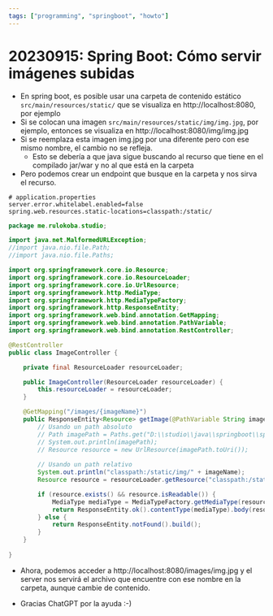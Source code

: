 ```yaml
---
tags: ["programming", "springboot", "howto"]
---
```


# 20230915: Spring Boot: Cómo servir imágenes subidas

- En spring boot, es posible usar una carpeta de contenido estático `src/main/resources/static/` que se visualiza en http://localhost:8080, por ejemplo
- Si se colocan una imagen `src/main/resources/static/img/img.jpg`, por ejemplo, entonces se visualiza en http://localhost:8080/img/img.jpg
- Si se reemplaza esta imagen img.jpg por una diferente pero con ese mismo nombre, el cambio no se refleja.
	- Esto se debería a que java sigue buscando al recurso que tiene en el compilado jar/war y no al que está en la carpeta
- Pero podemos crear un endpoint que busque en la carpeta y nos sirva el recurso.

```properties
# application.properties
server.error.whitelabel.enabled=false
spring.web.resources.static-locations=classpath:/static/ 

```

```java
package me.rulokoba.studio;

import java.net.MalformedURLException;
//import java.nio.file.Path;
//import java.nio.file.Paths;

import org.springframework.core.io.Resource;
import org.springframework.core.io.ResourceLoader;
import org.springframework.core.io.UrlResource;
import org.springframework.http.MediaType;
import org.springframework.http.MediaTypeFactory;
import org.springframework.http.ResponseEntity;
import org.springframework.web.bind.annotation.GetMapping;
import org.springframework.web.bind.annotation.PathVariable;
import org.springframework.web.bind.annotation.RestController;

@RestController
public class ImageController {

    private final ResourceLoader resourceLoader;

    public ImageController(ResourceLoader resourceLoader) {
        this.resourceLoader = resourceLoader;
    }

    @GetMapping("/images/{imageName}")
    public ResponseEntity<Resource> getImage(@PathVariable String imageName) throws MalformedURLException {
        // Usando un path absoluto
        // Path imagePath = Paths.get("D:\\studio\\java\\springboot\\springboot-hola\\src\\main\\resources\\static\\img\\").resolve(imageName);
        // System.out.println(imagePath);
        // Resource resource = new UrlResource(imagePath.toUri());
        
        // Usando un path relativo
        System.out.println("classpath:/static/img/" + imageName);
        Resource resource = resourceLoader.getResource("classpath:/static/img/" + imageName);

        if (resource.exists() && resource.isReadable()) {
            MediaType mediaType = MediaTypeFactory.getMediaType(resource).orElse(MediaType.APPLICATION_OCTET_STREAM);
            return ResponseEntity.ok().contentType(mediaType).body(resource);
        } else {
            return ResponseEntity.notFound().build();
        }
    }
    
}
```

- Ahora, podemos acceder a http://localhost:8080/images/img.jpg y el server nos servirá el archivo que encuentre con ese nombre en la carpeta, aunque cambie de contenido.

- Gracias ChatGPT por la ayuda :-)
